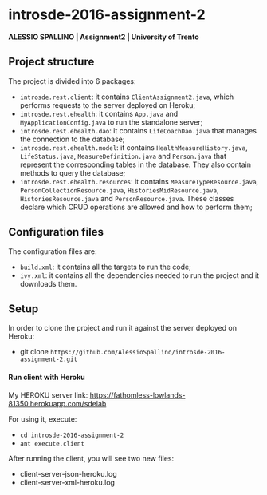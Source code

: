 # introsde-2016-assignment-2
**ALESSIO SPALLINO | Assignment2 | University of Trento**

## Project structure
The project is divided into 6 packages:

* ```introsde.rest.client```: it contains ```ClientAssignment2.java```, which performs requests to the server deployed on Heroku;
* ```introsde.rest.ehealth```: it contains ```App.java``` and ```MyApplicationConfig.java``` to run the standalone server;
* ```introsde.rest.ehealth.dao```: it contains ```LifeCoachDao.java``` that manages the connection to the database;
* ```introsde.rest.ehealth.model```: it contains ```HealthMeasureHistory.java```, ```LifeStatus.java```, ```MeasureDefinition.java``` and ```Person.java``` that represent the corresponding tables in the database. They also contain methods to query the database;
* ```introsde.rest.ehealth.resources```: it contains ```MeasureTypeResource.java```, ```PersonCollectionResource.java```, ```HistoriesMidResource.java```, ```HistoriesResource.java``` and ```PersonResource.java```. These classes declare which CRUD operations are allowed and how to perform them;

## Configuration files

The configuration files are:

* ```build.xml```: it contains all the targets to run the code;
* ```ivy.xml```: it contains all the dependencies needed to run the project and it downloads them.

## Setup

In order to clone the project and run it against the server deployed on Heroku:
* git clone ```https://github.com/AlessioSpallino/introsde-2016-assignment-2.git```

#### Run client with Heroku
 
My HEROKU server link: https://fathomless-lowlands-81350.herokuapp.com/sdelab 

For using it, execute: 
* ```cd introsde-2016-assignment-2```
* ```ant execute.client```

After running the client, you will see two new files:
- client-server-json-heroku.log
- client-server-xml-heroku.log

